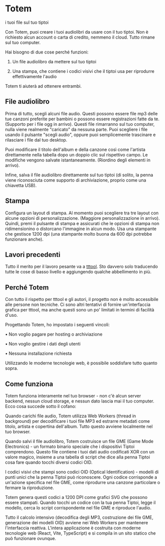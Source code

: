 # Totem

i tuoi file sul tuo tiptoi

Con Totem, puoi creare i tuoi audiolibri da usare con il tuo tiptoi. Non è richiesto alcun account o carta di credito, nemmeno il cloud. Tutto rimane sul tuo computer.

Hai bisogno di due cose perché funzioni:

1. Un file audiolibro da mettere sul tuo tiptoi

2. Una stampa, che contiene i codici visivi che il tiptoi usa per riprodurre effettivamente l'audio

Totem ti aiuterà ad ottenere entrambi.

## File audiolibro

Prima di tutto, scegli alcuni file audio. Questi possono essere file mp3 delle tue canzoni preferite per bambini o possono essere registrazioni fatte da te. (Supporto per i file ogg in arrivo). Questi file rimarranno sul tuo computer, nulla viene realmente "caricato" da nessuna parte. Puoi scegliere i file usando il pulsante "scegli audio", oppure puoi semplicemente trascinare e rilasciare i file dal tuo desktop.

Puoi modificare il titolo dell'album e della canzone così come l'artista direttamente nella tabella dopo un doppio clic sul rispettivo campo. Le modifiche vengono salvate istantaneamente. (Riordino degli elementi in arrivo).

Infine, salva il file audiolibro direttamente sul tuo tiptoi (di solito, la penna viene riconosciuta come supporto di archiviazione, proprio come una chiavetta USB).

## Stampa

Configura un layout di stampa. Al momento puoi scegliere tra tre layout con alcune opzioni di personalizzazione. (Maggiore personalizzazione in arrivo). Quindi, premi il pulsante di stampa e assicurati che le opzioni di stampa non ridimensionino o distorcano l'immagine in alcun modo. Usa una stampante che gestisce 1200 dpi (una stampante molto buona da 600 dpi potrebbe funzionare anche).

## Lavori precedenti

Tutto il merito per il lavoro pesante va a [tttool](https://github.com/entropia/tip-toi-reveng). Sto davvero solo traducendo tutte le cose di basso livello e aggiungendo qualche abbellimento in più.

## Perché Totem

Con tutto il rispetto per tttool e gli autori, il progetto non è molto accessibile alle persone non tecniche. Ci sono altri tentativi di fornire un'interfaccia grafica per tttool, ma anche questi sono un po' limitati in termini di facilità d'uso.

Progettando Totem, ho impostato i seguenti vincoli:

• Non voglio pagare per hosting o archiviazione

• Non voglio gestire i dati degli utenti

• Nessuna installazione richiesta

Utilizzando le moderne tecnologie web, è possibile soddisfare tutto quanto sopra.

## Come funziona

Totem funziona interamente nel tuo browser - non c'è alcun server backend, nessun cloud storage, e nessun dato lascia mai il tuo computer. Ecco cosa succede sotto il cofano:

Quando carichi file audio, Totem utilizza Web Workers (thread in background) per decodificare i tuoi file MP3 ed estrarre metadati come titolo, artista e copertina dell'album. Tutto questo avviene localmente nel tuo browser.

Quando salvi il file audiolibro, Totem costruisce un file GME (Game Mode Electronics) - un formato binario speciale che i dispositivi Tiptoi comprendono. Questo file contiene i tuoi dati audio codificati XOR con un valore magico, insieme a una tabella di script che dice alla penna Tiptoi cosa fare quando tocchi diversi codici OID.

I codici visivi che stampi sono codici OID (Optical Identification) - modelli di punti unici che la penna Tiptoi può riconoscere. Ogni codice corrisponde a un'azione specifica nel file GME, come riprodurre una canzone particolare o fermare la riproduzione.

Totem genera questi codici a 1200 DPI come grafici SVG che possono essere stampati. Quando tocchi un codice con la tua penna Tiptoi, legge il modello, cerca lo script corrispondente nel file GME e riproduce l'audio.

Tutto il calcolo intensivo (decodifica degli MP3, costruzione dei file GME, generazione dei modelli OID) avviene nei Web Workers per mantenere l'interfaccia reattiva. L'intera applicazione è costruita con moderne tecnologie web (React, Vite, TypeScript) e si compila in un sito statico che può funzionare ovunque.
